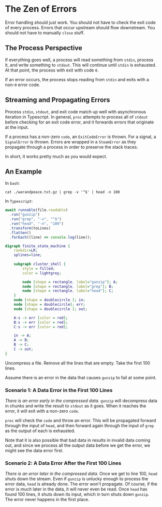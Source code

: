 # The Zen of Errors

Error handling should just work. You should not have to check the exit code of
every process. Errors that occur upstream should flow downstream. You should not
have to manually `close` stuff.

## The Process Perspective

If everything goes well, a process will read something from `stdin`, process it,
and write something to `stdout`. This will continue until `stdin` is exhausted.
At that point, the process with exit with code `0`.

If an error occurs, the process stops reading from `stdin` and exits with a
non-`0` error code.

## Streaming and Propagating Errors

Process `stdin`, `stdout`, and exit code match up well with asynchronous
iteration in Typescript. In general, `proc` attempts to process all of `stdout`
before checking for an exit code error, and it forwards errors that originate at
the input.

If a process has a non-zero `code`, an `ExitCodeError` is thrown. For a signal,
a `SignalError` is thrown. Errors are wrapped in a `SteamError` as they
propagate through a process in order to preserve the stack traces.

In short, it works pretty much as you would expect.

## An Example

In `bash`:

```shell
cat ./warandpeace.txt.gz | grep -v '^$' | head -n 100
```

In `Typescript`:

```typescript
await runnable(file.readable)
  .run("gunzip")
  .run("grep", "-v", "^$")
  .run("head", "-n", "100")
  .transform(toLines)
  .flatten()
  .forEach((line) => console.log(line));
```

```dot process
digraph finite_state_machine {
    rankdir=LR;
    splines=line;
    
    subgraph cluster_shell {
        style = filled;
        color = lightgrey;

        node [shape = rectangle, label="gunzip"]; A;
        node [shape = rectangle, label="grep"]; B;
        node [shape = rectangle, label="head"]; C;
    }
    node [shape = doublecircle ]; in;
    node [shape = doublecircle]; err;
    node [shape = doublecircle ]; out;

    A:s -> err [color = red];
    B:s -> err [color = red];
    C:s -> err [color = red];

    in -> A;
    A -> B;
    B -> C;
    C -> out;
}
```

Uncompress a file. Remove all the lines that are empty. Take the first 100
lines.

Assume there is an error in the data that causes `gunzip` to fail at some point.

### Scenario 1: A Data Error in the First 100 Lines

_There is an error early in the compressed data._ `gunzip` will decompress data
in chunks and write the result to `stdout` as it goes. When it reaches the
error, it will exit with a non-zero `code`.

`proc` will check the `code` and throw an error. This will be propagated forward
through the input of `head`, and then forward again through the input of `grep`
as the output of each is exhausted.

Note that it is also possible that bad data in results in invalid data coming
out, and since we process all the output data before we get the error, we might
see the data error first.

### Scenario 2: A Data Error After the First 100 Lines

_There is an error later in the compressed data._ Once we get to line 100,
`head` shuts down the stream. Even if `gunzip` is unlucky enough to process the
error data, `head` is already done. The error won't propagate. Of course, if the
error is _much_ later in the data, it will never even be read. Once `head` has
found 100 lines, it shuts down its input, which in turn shuts down `gunzip`. The
error never happens in the first place.
